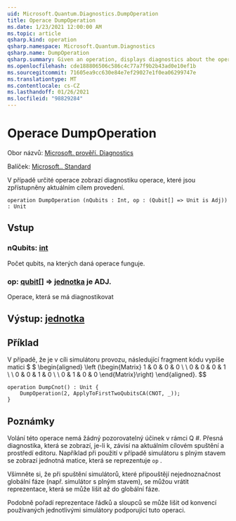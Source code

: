 ```yaml
---
uid: Microsoft.Quantum.Diagnostics.DumpOperation
title: Operace DumpOperation
ms.date: 1/23/2021 12:00:00 AM
ms.topic: article
qsharp.kind: operation
qsharp.namespace: Microsoft.Quantum.Diagnostics
qsharp.name: DumpOperation
qsharp.summary: Given an operation, displays diagnostics about the operation that are made available by the current execution target.
ms.openlocfilehash: cde188806506c586c4c77a7f9b2b43ad0e10ef1b
ms.sourcegitcommit: 71605ea9cc630e84e7ef29027e1f0ea06299747e
ms.translationtype: MT
ms.contentlocale: cs-CZ
ms.lasthandoff: 01/26/2021
ms.locfileid: "98829284"
---
```

# <a name="dumpoperation-operation"></a>Operace DumpOperation

Obor názvů: [Microsoft. prověří. Diagnostics](xref:Microsoft.Quantum.Diagnostics)

Balíček: [Microsoft.. Standard](https://nuget.org/packages/Microsoft.Quantum.Standard)


V případě určité operace zobrazí diagnostiku operace, které jsou zpřístupněny aktuálním cílem provedení.

```qsharp
operation DumpOperation (nQubits : Int, op : (Qubit[] => Unit is Adj)) : Unit
```


## <a name="input"></a>Vstup

### <a name="nqubits--int"></a>nQubits: [int](xref:microsoft.quantum.lang-ref.int)

Počet qubits, na kterých daná operace funguje.


### <a name="op--qubit--unit--is-adj"></a>op: [qubit](xref:microsoft.quantum.lang-ref.qubit)[] => [jednotka](xref:microsoft.quantum.lang-ref.unit)  je ADJ.

Operace, která se má diagnostikovat



## <a name="output--unit"></a>Výstup: [jednotka](xref:microsoft.quantum.lang-ref.unit)



## <a name="example"></a>Příklad

V případě, že je v cíli simulátoru provozu, následující fragment kódu vypíše matici $ $ \begin{aligned} \left (\begin{Matrix} 1 & 0 & 0 & 0 \\ \\ 0 & 0 & 0 & 1 \\ \\ 0 & 0 & 1 & 0 \\ \\ 0 & 1 & 0 & 0 \end{Matrix}\right) \end{aligned}.
$$

```qsharp
operation DumpCnot() : Unit {
    DumpOperation(2, ApplyToFirstTwoQubitsCA(CNOT, _));
}
```

## <a name="remarks"></a>Poznámky

Volání této operace nemá žádný pozorovatelný účinek v rámci Q #. Přesná diagnostika, která se zobrazí, je-li k, závisí na aktuálním cílovém spuštění a prostředí editoru.
Například při použití v případě simulátoru s plným stavem se zobrazí jednotná matice, která se reprezentuje `op` .

Všimněte si, že při spuštění simulátorů, které připouštějí nejednoznačnost globální fáze (např. simulátor s plným stavem), se můžou vrátit reprezentace, která se může lišit až do globální fáze.

Podobně pořadí reprezentace řádků a sloupců se může lišit od konvencí používaných jednotlivými simulátory podporující tuto operaci.